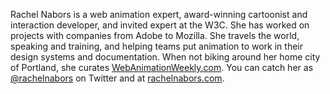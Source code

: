Rachel Nabors is a web animation expert, award-winning cartoonist and 
interaction developer, and invited expert at the W3C. She has worked on 
projects with companies from Adobe to Mozilla. She travels the world, speaking 
and training, and helping teams put animation to work in their design systems 
and documentation. When not biking around her home city of Portland, she 
curates [WebAnimationWeekly.com][weekly]. You can catch her as 
[@rachelnabors][twitter] on Twitter and at [rachelnabors.com][web].

[weekly]: http://webanimationweekly.com/
[twitter]: https://twitter.com/rachelnabors
[web]: http://rachelnabors.com/
